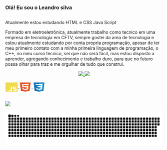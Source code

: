 ### Olá! Eu sou o Leandro silva

##

Atualmente estou estudando HTML e CSS 
Java Script

Formado em eletroeletrônica, atualmente trabalho como tecnico em uma empresa de tecnologia em CFTV, sempre gostei da area de tecnologia e estou atualmente estudando por conta propria programação, apesar de ter meu primeiro contato com a minha primeira linguagem de programação, o C++, no meu curso tecnico, sei que não será fácil, mas estou disposto a aprender, agregando conhecimento e trabalho duro, para que no futuro possa olhar para traz e me orgulhar de tudo que construi. 

<div align="center">
  <a href="https://github.com/LeandroJSilva1989">
  <img height="180em" src="https://github-readme-stats.vercel.app/api?username=LeandroJSilva1989&show_icons=true&theme=dracula&include_all_commits=true&count_private=true"/>
  <img height="180em" src="https://github-readme-stats.vercel.app/api/top-langs/?username=LeandroJSilva1989&layout=compact&langs_count=7&theme=dracula"/>
</div>

<div style="display: inline_block"><br>
  <img align="center" alt="Leandro-Js" height="30" width="40" src="https://raw.githubusercontent.com/devicons/devicon/master/icons/javascript/javascript-plain.svg">
  <img align="center" alt="Leandro-HTML" height="30" width="40" src="https://raw.githubusercontent.com/devicons/devicon/master/icons/html5/html5-original.svg">
  <img align="center" alt="Leandro-CSS" height="30" width="40" src="https://raw.githubusercontent.com/devicons/devicon/master/icons/css3/css3-original.svg">
</div>
  
  ##
  
<div> 
  <a href="https://www.linkedin.com/in/leandro-jos%C3%A9-da-silva-6a988012b/" target="_blank"><img src="https://img.shields.io/badge/-LinkedIn-%230077B5?style=for-the-badge&logo=linkedin&logoColor=white" target="_blank"></a> 
 
  ![Snake animation](https://github.com/LeandroJSilva1989/LeandroJSilva1989/blob/output/github-contribution-grid-snake.svg)
 
</div>
